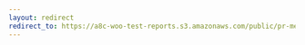 ```yaml
---
layout: redirect
redirect_to: https://a8c-woo-test-reports.s3.amazonaws.com/public/pr-merge/39253/api/index.html
---
```

